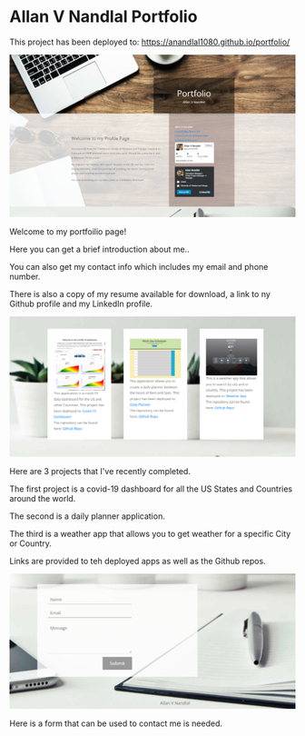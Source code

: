 # Allan V Nandlal Portfolio

This project has been deployed to: https://anandlal1080.github.io/portfolio/

![Main Page](./img/main.PNG)

Welcome to my portfoilio page!

Here you can get a brief introduction about me..

You can also get my contact info which includes my email and phone number.

There is also a copy of my resume available for download, a link to ny Github profile and my LinkedIn profile.

![Projects](./img/projects.PNG)

Here are 3 projects that I've recently completed.

The first project is a covid-19 dashboard for all the US States and Countries around the world.

The second is a daily planner application.

The third is a weather app that allows you to get weather for a specific City or Country.

Links are provided to teh deployed apps as well as the Github repos.

![Contact Form](./img/contact.PNG)

Here is a form that can be used to contact me is needed.
